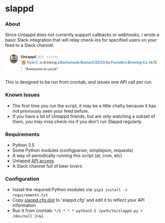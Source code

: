 # slappd

### About
Since Untappd does not currently support callbacks or webhooks, I wrote a basic
Slack integration that will relay check-ins for specified users on your feed to
a Slack channel.

![Screenshot](screenshot.png)

This is designed to be run from crontab, and issues one API call per run.

### Known Issues
* The first time you run the script, it may be a little chatty because it has not
previously seen your feed before.
* If you have a lot of Untappd friends, but are only watching a subset of them,
you may miss check-ins if you don't run Slappd regularly.

### Requirements
* Python 3.5
* Some Python modules (configparser, simplejson, requests)
* A way of periodically running this script (at, cron, etc)
* Untappd [API access](https://untappd.com/api/register?register=new)
* A Slack channel full of beer lovers

### Configuration
* Install the required Python modules via: `pip3 install -r requirements.txt`
* Copy [slappd.cfg.dist](slappd.cfg.dist) to 'slappd.cfg' and edit it to reflect your API information
* Run it from crontab: `*/5 * * * python3.5 /path/to/slappd.py > /dev/null 2>&1`
